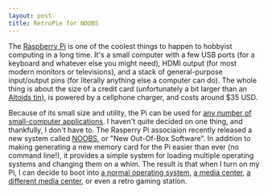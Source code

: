 ```yaml
---
layout: post
title: RetroPie for NOOBS
---
```

The [Raspberry Pi][rpi] is one of the coolest things to happen to hobbyist computing in a long time. It's a small computer with a few USB ports (for a keyboard and whatever else you might need), HDMI output (for most modern monitors or televisions), and a stack of general-purpose input/output pins (for literally anything else a computer can do). The whole thing is about the size of a credit card (unfortunately a bit larger than an [Altoids tin][altoids]), is powered by a cellphone charger, and costs around $35 USD.

[rpi]: http://www.raspberrypi.org/help/what-is-a-raspberry-pi/
[altoids]: http://www.artofmanliness.com/2011/01/30/22-manly-ways-to-reuse-an-altoids-tin/

Because of its small size and utility, the Pi can be used for [any number of small-computer applications][rpiprojects]. I haven't quite decided on one thing, and thankfully, I don't have to. The Rasperry Pi associaion recently released a new system called [NOOBS][noobs], or "New Out-Of-Box Software". In addition to making generating a new memory card for the Pi easier than ever (no command line!), it provides a simple system for loading multiple operating systems and changing them on a whim. The result is that when I turn on my Pi, I can decide to boot into [a normal operating system][raspbian], [a media center][raspbmc], [a different media center][rasplex], or even a retro gaming station.

[rpiprojects]: http://www.instructables.com/id/Raspberry-Pi-Projects/
[noobs]: http://www.raspberrypi.org/help/noobs-setup/
[raspbian]: http://raspbian.org
[raspbmc]: http://www.raspbmc.com
[rasplex]: http://www.rasplex.com
